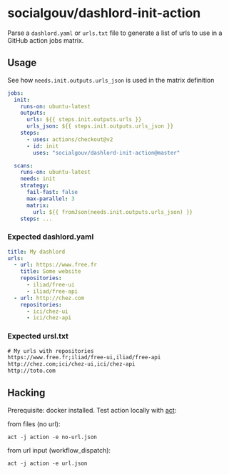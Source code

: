 # socialgouv/dashlord-init-action

Parse a `dashlord.yaml` or `urls.txt` file to generate a list of urls to use in a GitHub action jobs matrix.

## Usage

See how `needs.init.outputs.urls_json` is used in the matrix definition

```yaml
jobs:
  init:
    runs-on: ubuntu-latest
    outputs:
      urls: ${{ steps.init.outputs.urls }}
      urls_json: ${{ steps.init.outputs.urls_json }}
    steps:
      - uses: actions/checkout@v2
      - id: init
        uses: "socialgouv/dashlord-init-action@master"

  scans:
    runs-on: ubuntu-latest
    needs: init
    strategy:
      fail-fast: false
      max-parallel: 3
      matrix:
        url: ${{ fromJson(needs.init.outputs.urls_json) }}
    steps: ...
```

### Expected dashlord.yaml

```yml
title: My dashlord
urls:
  - url: https://www.free.fr
    title: Some website
    repositories:
      - iliad/free-ui
      - iliad/free-api
  - url: http://chez.com
    repositories:
      - ici/chez-ui
      - ici/chez-api
```

### Expected ursl.txt

```txt
# My urls with repositories
https://www.free.fr;iliad/free-ui,iliad/free-api
http://chez.com;ici/chez-ui,ici/chez-api
http://toto.com
```

## Hacking

Prerequisite: docker installed.
Test action locally with [act](https://github.com/nektos/act):

from files (no url):

```shell
act -j action -e no-url.json
```

from url input (workflow_dispatch):

```shell
act -j action -e url.json
```
